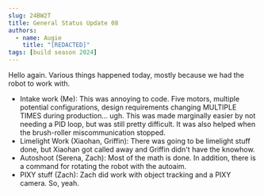 ```yaml
---
slug: 24BW2T
title: General Status Update 08
authors:
  - name: Augie
    title: "[REDACTED]"
tags: [build season 2024]
---
```

Hello again. Various things happened today, mostly because we had the robot to work with.
* Intake work (Me): This was annoying to code. Five motors, multiple potential configurations, design requirements changing MULTIPLE TIMES during production... ugh. This was made marginally easier by not needing a PID loop, but was still pretty difficult. It was also helped when the brush-roller miscommunication stopped. 
* Limelight Work (Xiaohan, Griffin): There was going to be limelight stuff done, but Xiaohan got called away and Griffin didn't have the knowhow. 
* Autoshoot (Serena, Zach): Most of the math is done. In addition, there is a command for rotating the robot with the autoaim. 
* PIXY stuff (Zach): Zach did work with object tracking and a PIXY camera. 
So, yeah.